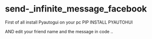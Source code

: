 # send-_infinite_message_facebook
First  of all install Pyautogui on your pc
PIP INSTALL PYAUTOHUI

AND edit your friend name and the message in code ..

